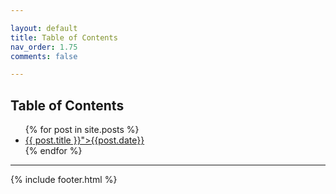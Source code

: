 ```yaml
---

layout: default
title: Table of Contents
nav_order: 1.75
comments: false

---
```


## Table of Contents

<ul>
  {% for post in site.posts %}
    <li>
      <a href="{{ post.url }}">{{ post.title }}">{{post.date}}</a>
    </li>
  {% endfor %}
</ul>

---

{% include footer.html %}
